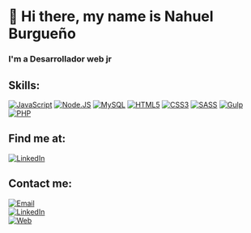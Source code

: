 # 👋 Hi there, my name is Nahuel Burgueño

### I'm a Desarrollador web jr

## Skills:
[![JavaScript](https://img.shields.io/badge/JavaScript-F7DF1E?style=for-the-badge&logo=javascript&logoColor=white&labelColor=101010)]()
[![Node.JS](https://img.shields.io/badge/Node.JS-339933?style=for-the-badge&logo=node.js&logoColor=white&labelColor=101010)]()
[![MySQL](https://img.shields.io/badge/MySQL-4479A1?style=for-the-badge&logo=mysql&logoColor=white&labelColor=101010)]()
[![HTML5](https://img.shields.io/badge/HTML5-orange?style=for-the-badge&logo=HTML5&logoColor=white&labelColor=101010)]()
[![CSS3](https://img.shields.io/badge/CSS3-blue?style=for-the-badge&logo=CSS3&logoColor=white&labelColor=101010)]()
[![SASS](https://img.shields.io/badge/SASS-ff69b4?style=for-the-badge&logo=SASS&logoColor=white&labelColor=101010)]()
[![Gulp](https://img.shields.io/badge/Gulp-red?style=for-the-badge&logo=gulp&logoColor=white&labelColor=101010)]()
[![PHP](https://img.shields.io/badge/PHP-grey?style=for-the-badge&logo=PHP&logoColor=white&labelColor=101010)]()


## Find me at:
[![LinkedIn](https://img.shields.io/badge/LinkedIn-Nahuel_Burgueño-44a3f1?style=for-the-badge&logo=linkedin&logoColor=white&labelColor=101010)](https://www.linkedin.com/in/nahuelburgueño/)

## Contact me:
[![Email](https://img.shields.io/badge/Gmail-nahuelburge@gmail.com-44a3f1?style=for-the-badge&logo=gmail&logoColor=white&labelColor=101010)](https://mail.google.com/mail/?view=cm&fs=1&to=nahuelburge@gmail.com)
<br>
[![LinkedIn](https://img.shields.io/badge/LinkedIn-Nahuel_Burgueño-44a3f1?style=for-the-badge&logo=linkedin&logoColor=white&labelColor=101010)](https://www.linkedin.com/in/nahuelburgueño/)
<br>
[![Web](https://img.shields.io/badge/Web-Mi_Pagina_Web-44a3f1?style=for-the-badge&logo=Web&logoColor=white&labelColor=101010)](https://mipaginawebnburgueno.netlify.app)
